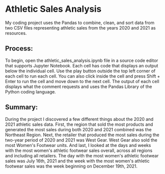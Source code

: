 # Athletic Sales Analysis
My coding project uses the Pandas to combine, clean, and sort data from two CSV files representing athletic sales from the years 2020 and 2021 as resources.

## Process:
To begin, open the athletic_sales_analysis.ipynb file in a source code editor that supports Jupyter Notebook. Each cell has code that displays an output below the individual cell. Use the play button outside the top left corner of each cell to run each cell. You can also click inside the cell and press Shift + Enter to run the cell and move down to the next cell. The output of each cell displays what the comment requests and uses the Pandas Library of the Python coding language.

## Summary:
During the project I discovered a few different things about the 2020 and 2021 athletic sales data. First, the region that sold the most products and generated the most sales during both 2020 and 2021 combined was the Northeast Region. Next, the retailer that produced the most sales during the two-year period of 2020 and 2021 was West Gear. West Gear also sold the most Women's Footwear units. And last, I looked at the days and weeks with the most women's athletic footwear sales overall, across all regions and including all retailers. The day with the most women's athletic footwear sales was July 16th, 2021 and the week with the most women's athletic footwear sales was the week beginning on December 19th, 2021.
